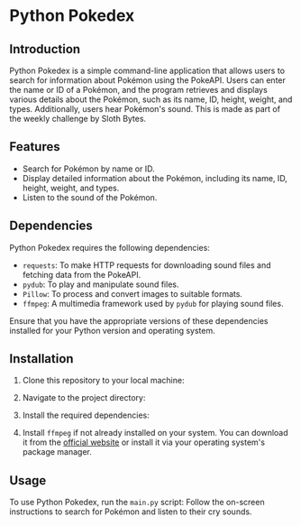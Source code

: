 # Python Pokedex

## Introduction
Python Pokedex is a simple command-line application that allows users to search for information about Pokémon using the PokeAPI. Users can enter the name or ID of a Pokémon, and the program retrieves and displays various details about the Pokémon, such as its name, ID, height, weight, and types. Additionally, users hear Pokémon's sound. This is made as part of the weekly challenge by Sloth Bytes.

## Features
- Search for Pokémon by name or ID.
- Display detailed information about the Pokémon, including its name, ID, height, weight, and types.
- Listen to the sound of the Pokémon.

## Dependencies
Python Pokedex requires the following dependencies:
- `requests`: To make HTTP requests for downloading sound files and fetching data from the PokeAPI.
- `pydub`: To play and manipulate sound files.
- `Pillow`: To process and convert images to suitable formats.
- `ffmpeg`: A multimedia framework used by `pydub` for playing sound files.

Ensure that you have the appropriate versions of these dependencies installed for your Python version and operating system.

## Installation
1. Clone this repository to your local machine:

2. Navigate to the project directory:

3. Install the required dependencies:

4. Install `ffmpeg` if not already installed on your system. You can download it from the [official website](https://ffmpeg.org/download.html) or install it via your operating system's package manager.

## Usage
To use Python Pokedex, run the `main.py` script:
Follow the on-screen instructions to search for Pokémon and listen to their cry sounds.


